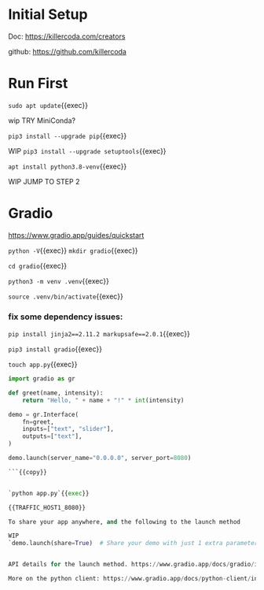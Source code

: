 
# Initial Setup

Doc: https://killercoda.com/creators

github: https://github.com/killercoda

# Run First

`sudo apt update`{{exec}}

wip TRY MiniConda? 

`pip3 install --upgrade pip`{{exec}}

WIP   `pip3 install --upgrade setuptools`{{exec}}

`apt install python3.8-venv`{{exec}}


WIP JUMP TO STEP 2

# Gradio

https://www.gradio.app/guides/quickstart





`python -V`{{exec}}
`mkdir gradio`{{exec}}

`cd gradio`{{exec}}

`python3 -m venv .venv`{{exec}}

`source .venv/bin/activate`{{exec}}

### fix some dependency issues:
`pip install jinja2==2.11.2 markupsafe==2.0.1`{{exec}}

`pip3 install gradio`{{exec}}

`touch app.py`{{exec}}

```python
import gradio as gr

def greet(name, intensity):
    return "Hello, " + name + "!" * int(intensity)

demo = gr.Interface(
    fn=greet,
    inputs=["text", "slider"],
    outputs=["text"],
)

demo.launch(server_name="0.0.0.0", server_port=8080)

```{{copy}}


`python app.py`{{exec}}

{{TRAFFIC_HOST1_8080}}

To share your app anywhere, and the following to the launch method

WIP
`demo.launch(share=True)  # Share your demo with just 1 extra parameter`{{exec}}


API details for the launch method. https://www.gradio.app/docs/gradio/interface#interface-launch

More on the python client: https://www.gradio.app/docs/python-client/introduction




